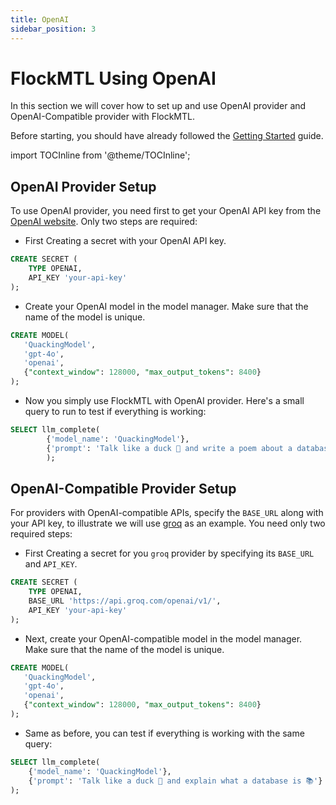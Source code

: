 ```yaml
---
title: OpenAI  
sidebar_position: 3
---
```


# FlockMTL Using OpenAI 

In this section we will cover how to set up and use OpenAI provider and OpenAI-Compatible provider with FlockMTL.

Before starting, you should have already followed the [Getting Started](/docs/getting-started) guide.

import TOCInline from '@theme/TOCInline';

<TOCInline toc={toc} />

## OpenAI Provider Setup

To use OpenAI provider, you need first to get your OpenAI API key from the [OpenAI website](https://platform.openai.com/api-keys). Only two steps are required:

- First Creating a secret with your OpenAI API key.
```sql  
CREATE SECRET (
    TYPE OPENAI,
    API_KEY 'your-api-key'
);  
```
- Create your OpenAI model in the model manager. Make sure that the name of the model is unique.
```sql
CREATE MODEL(
   'QuackingModel',
   'gpt-4o', 
   'openai', 
   {"context_window": 128000, "max_output_tokens": 8400}
);
```

- Now you simply use FlockMTL with OpenAI provider. Here's a small query to run to test if everything is working:

```sql
SELECT llm_complete(
        {'model_name': 'QuackingModel'},
        {'prompt': 'Talk like a duck 🦆 and write a poem about a database 📚'}
        );
```

## OpenAI-Compatible Provider Setup

For providers with OpenAI-compatible APIs, specify the `BASE_URL` along with your API key, to illustrate we will use [groq](https://groq.com/) as an example. You need only two required steps:

- First Creating a secret for you `groq` provider by specifying its `BASE_URL` and `API_KEY`.
```sql  
CREATE SECRET (
    TYPE OPENAI,
    BASE_URL 'https://api.groq.com/openai/v1/',
    API_KEY 'your-api-key'
);
```
- Next, create your OpenAI-compatible model in the model manager. Make sure that the name of the model is unique.
```sql
CREATE MODEL(
   'QuackingModel',
   'gpt-4o', 
   'openai', 
   {"context_window": 128000, "max_output_tokens": 8400}
);
```

- Same as before, you can test if everything is working with the same query:

```sql
SELECT llm_complete(
    {'model_name': 'QuackingModel'},
    {'prompt': 'Talk like a duck 🦆 and explain what a database is 📚'}
);
```
